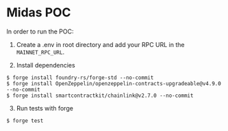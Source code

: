 # Midas POC

In order to run the POC:
1. Create a .env in root directory and add your RPC URL in the `MAINNET_RPC_URL`.

2. Install dependencies

```shell
$ forge install foundry-rs/forge-std --no-commit
$ forge install OpenZeppelin/openzeppelin-contracts-upgradeable@v4.9.0 --no-commit
$ forge install smartcontractkit/chainlink@v2.7.0 --no-commit
```

3. Run tests with forge
```shell
$ forge test
```



